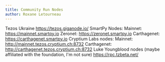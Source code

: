 ```yaml
---
title: Community Run Nodes
author: Roxane Letourneau
---
```



Tezos Ukraine
https://tezos.giganode.io/
SmartPy Nodes:
Mainnet: https://mainnet.smartpy.io
Zeronet: https://zeronet.smartpy.io
Carthagenet: https://carthagenet.smartpy.io
Cryptium Labs nodes:
Mainnet: http://mainnet.tezos.cryptium.ch:8732
Carthagenet: http://carthagenet.tezos.cryptium.ch:8732
Luke Youngblood nodes (maybe affiliated with the foundation, I'm not sure)
https://rpc.tzbeta.net/
